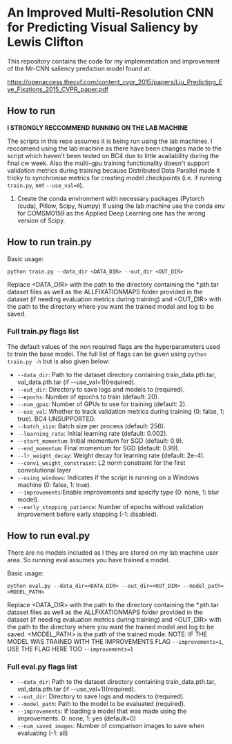# An Improved Multi-Resolution CNN for Predicting Visual Saliency by Lewis Clifton

This repository contains the code for my implementation and improvement of the Mr-CNN saliency prediction model found at:

https://openaccess.thecvf.com/content_cvpr_2015/papers/Liu_Predicting_Eye_Fixations_2015_CVPR_paper.pdf


## How to run
**I STRONGLY RECCOMMEND RUNNING ON THE LAB MACHINE**

The scripts in this repo assumes it is being run using the lab machines. I reccomend using the lab machine as there have been changes made to the script which haven't been tested on BC4 due to little availability during the final cw week. Also the multi-gpu training functionality doesn't support validation metrics during training because Distributed Data Parallel made it tricky to synchronise metrics for creating model checkpoints (i.e. if running `train.py`, set `--use_val=0`). 

1. Create the conda environment with necessary packages (Pytorch (cuda), Pillow, Scipy, Numpy)
   If using the lab machine use the conda env for COMSM0159 as the Applied Deep Learning one has the wrong version of Scipy. 

## How to run train.py
Basic usage:
   ```
   python train.py --data_dir <DATA_DIR> --out_dir <OUT_DIR>
   ```

   Replace <DATA_DIR> with the path to the directory containing the *.pth.tar dataset files as well as the ALLFIXATIONMAPS folder provided in the dataset (if needing evaluation metrics during training) and <OUT_DIR> with the path to the directory where you want the trained model and log to be saved.

### Full train.py flags list

The default values of the non required flags are the hyperparameters used to train the base model.
The full list of flags can be given using `python train.py -h` but is also given below:

- `--data_dir`: Path to the dataset directory containing train_data.pth.tar, val_data.pth.tar (if --use_val=1)(required).
- `--out_dir`: Directory to save logs and models to (required).
- `--epochs`: Number of epochs to train (default: 20).
- `--num_gpus`: Number of GPUs to use for training (default: 2).
- `--use_val`: Whether to track validation metrics during training (0: false, 1: true). BC4 UNSUPPORTED.
- `--batch_size`: Batch size per process (default: 256).
- `--learning_rate`: Initial learning rate (default: 0.002).
- `--start_momentum`: Initial momentum for SGD (default: 0.9).
- `--end_momentum`: Final momentum for SGD (default: 0.99).
- `--lr_weight_decay`: Weight decay for learning rate (default: 2e-4).
- `--conv1_weight_constraint`: L2 norm constraint for the first convolutional layer
- `--using_windows`: Indicates if the script is running on a Windows machine (0: false, 1: true).
- `--improvements`:Enable improvements and specify type (0: none, 1: blur model).               
- `--early_stopping_patience`: Number of epochs without validation improvement before early stopping (-1: disabled).    


## How to run eval.py

There are no models included as I they are stored on my lab machine user area. So running eval assumes you have trained a model.

Basic usage:
   ```
   python eval.py --data_dir=<DATA_DIR> --out_dir=<OUT_DIR> --model_path=<MODEL_PATH>
   ```

   Replace <DATA_DIR> with the path to the directory containing the *.pth.tar dataset files as well as the ALLFIXATIONMAPS folder provided in the dataset (if needing evaluation metrics during training) and <OUT_DIR> with the path to the directory where you want the trained model and log to be saved. <MODEL_PATH> is the path of the trained mode. NOTE: IF THE MODEL WAS TRAINED WITH THE IMPROVEMENTS FLAG `--improvements=1`, USE THE FLAG HERE TOO `--improvements=1`

### Full eval.py flags list
- `--data_dir`: Path to the dataset directory containing train_data.pth.tar, val_data.pth.tar (if --use_val=1)(required).
- `--out_dir`: Directory to save logs and models to (required).
- `--model_path`: Path to the model to be evaluated (required).
- `--improvements`: If loading a model that was made using the improvements. 0: none, 1: yes (default=0)
- `--num_saved_images`: Number of comparison images to save when evaluating (-1: all)
